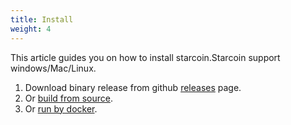 ```yaml
---
title: Install
weight: 4
---
```


This article guides you on how to install starcoin.Starcoin support windows/Mac/Linux.
<!--more-->

1. Download binary release from github [releases](https://github.com/starcoinorg/starcoin/releases) page. 
2. Or [build from source](./build).
3. Or [run by docker](./run_by_docker).